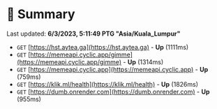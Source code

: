 # 📖 Summary
Last updated: **6/3/2023, 5:11:49 PTG "Asia/Kuala_Lumpur"**

- `GET` [https://hst.aytea.ga](https://hst.aytea.ga) - **Up** (1111ms)
- `GET` [https://memeapi.cyclic.app/gimme](https://memeapi.cyclic.app/gimme) - **Up** (1314ms)
- `GET` [https://memeapi.cyclic.app](https://memeapi.cyclic.app) - **Up** (759ms)
- `GET` [https://klik.ml/health](https://klik.ml/health) - **Up** (1826ms)
- `GET` [https://dumb.onrender.com](https://dumb.onrender.com) - **Up** (955ms)
